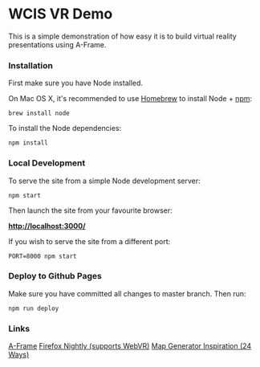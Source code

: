 # WCIS VR Demo

This is a simple demonstration of how easy it is to build virtual reality presentations using A-Frame.

### Installation

First make sure you have Node installed.

On Mac OS X, it's recommended to use [Homebrew](http://brew.sh/) to install Node + [npm](https://www.npmjs.com):

    brew install node

To install the Node dependencies:

    npm install


### Local Development

To serve the site from a simple Node development server:

    npm start

Then launch the site from your favourite browser:

[__http://localhost:3000/__](http://localhost:3000/)

If you wish to serve the site from a different port:

    PORT=8000 npm start


### Deploy to Github Pages

Make sure you have committed all changes to master branch. Then run:

    npm run deploy


### Links
[A-Frame](https://aframe.io/)
[Firefox Nightly (supports WebVR)](https://www.mozilla.org/en-US/firefox/channel/desktop/)
[Map Generator Inspiration (24 Ways)](https://24ways.org/2016/first-steps-in-vr/)
